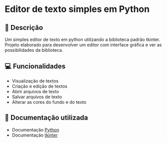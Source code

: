 # Editor de texto simples em Python

## 📖 Descrição
Um simples editor de texto em python utilizando a biblioteca padrão tkinter. Projeto elaborado para desenvolver um editor com interface gráfica e ver as possibilidades da biblioteca.

## 💻 Funcionalidades
- Visualização de textos
- Criação e edição de textos
- Abrir arquivos de texto
- Salvar arquivos de texto
- Alterar as cores do fundo e do texto


## 📄 Documentação utilizada
- Documentação [Python](https://www.python.org/doc/)
- Documentação [tkinter](https://docs.python.org/pt-br/3/library/tkinter.html)

